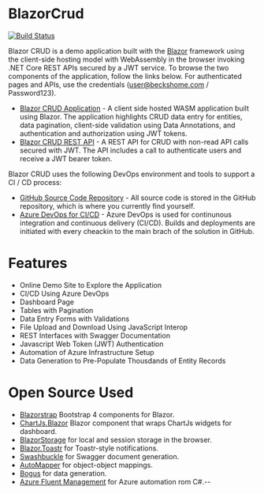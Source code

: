 # BlazorCrud
[![Build Status](https://beckshome.visualstudio.com/BlazorCRUD/_apis/build/status/thbst16.BlazorCrud?branchName=master)](https://beckshome.visualstudio.com/BlazorCRUD/_build/latest?definitionId=4&branchName=master)

Blazor CRUD is a demo application built with the [Blazor](https://blazor.net) framework using the client-side hosting model with WebAssembly in the browser invoking .NET Core REST APIs secured by a JWT service. To browse the two components of the application, follow the links below. For authenticated pages and APIs, use the credentials (user@beckshome.com / Password123).
* [Blazor CRUD Application](https://becksblazor.azurewebsites.net/) - A client side hosted WASM application built using Blazor. The application highlights CRUD data entry for entities, data pagination, client-side validation using Data Annotations, and authentication and authorization using JWT tokens.
* [Blazor CRUD REST API](https://becksapi.azurewebsites.net/index.html) - A REST API for CRUD with non-read API calls secured with JWT. The API includes a call to authenticate users and receive a JWT bearer token.

Blazor CRUD uses the following DevOps environment and tools to support a CI / CD process:
* [GitHub Source Code Repository](https://github.com/thbst16/BlazorCrud) - All source code is stored in the GitHub repository, which is where you currently find yourself.
* [Azure DevOps for CI/CD](https://beckshome.visualstudio.com/BlazorCRUD/_build) - Azure DevOps is used for continunous integration and continuous delivery (CI/CD). Builds and deployments are initiated with every cheackin to the main brach of the solution in GitHub.

# Features

* Online Demo Site to Explore the Application
* CI/CD Using Azure DevOps
* Dashboard Page
* Tables with Pagination
* Data Entry Forms with Validations
* File Upload and Download Using JavaScript Interop
* REST Interfaces with Swagger Documentation
* Javascript Web Token (JWT) Authentication
* Automation of Azure Infrastructure Setup
* Data Generation to Pre-Populate Thousdands of Entity Records

# Open Source Used

* [Blazorstrap](https://github.com/chanan/BlazorStrap) Bootstrap 4 components for Blazor.
* [ChartJs.Blazor](https://github.com/mariusmuntean/ChartJs.Blazor) Blazor component that wraps ChartJs widgets for dashboard.
* [BlazorStorage](https://github.com/cloudcrate/BlazorStorage) for local and session storage in the browser.
* [Blazor.Toastr](https://github.com/sotsera/sotsera.blazor.toaster) for Toastr-style notifications.
* [Swashbuckle](https://github.com/domaindrivendev/Swashbuckle) for Swagger document generation.
* [AutoMapper](https://github.com/AutoMapper/AutoMapper) for object-object mappings.
* [Bogus](https://github.com/bchavez/Bogus) for data generation.
* [Azure Fluent Management](https://github.com/Azure/azure-libraries-for-net) for Azure automation rom C#.--